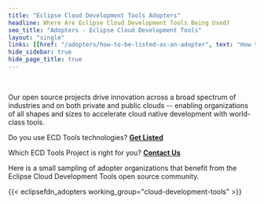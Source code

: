 ```yaml
---
title: "Eclipse Cloud Development Tools Adopters"
headline: Where Are Eclipse Cloud Development Tools Being Used?
seo_title: "Adopters - Eclipse Cloud Development Tools"
layout: "single"
links: [[href: "/adopters/how-to-be-listed-as-an-adopter", text: "How to be Listed as an Adopter"]]
hide_sidebar: true
hide_page_title: true
---
```


<br />

Our open source projects drive innovation across a broad spectrum of industries and on both private and public clouds -- enabling organizations of all shapes and sizes to accelerate cloud native development with world-class tools. 

Do you use ECD Tools technologies? **[Get Listed](how-to-be-listed-as-an-adopter)**

Which ECD Tools Project is right for you? **[Contact Us]()**

Here is a small sampling of adopter organizations that benefit from the Eclipse Cloud Development Tools open source community. 

{{< eclipsefdn_adopters working_group="cloud-development-tools" >}}